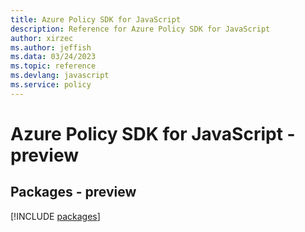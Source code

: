```yaml
---
title: Azure Policy SDK for JavaScript
description: Reference for Azure Policy SDK for JavaScript
author: xirzec
ms.author: jeffish
ms.data: 03/24/2023
ms.topic: reference
ms.devlang: javascript
ms.service: policy
---
```

# Azure Policy SDK for JavaScript - preview
## Packages - preview
[!INCLUDE [packages](policy-index.md)]